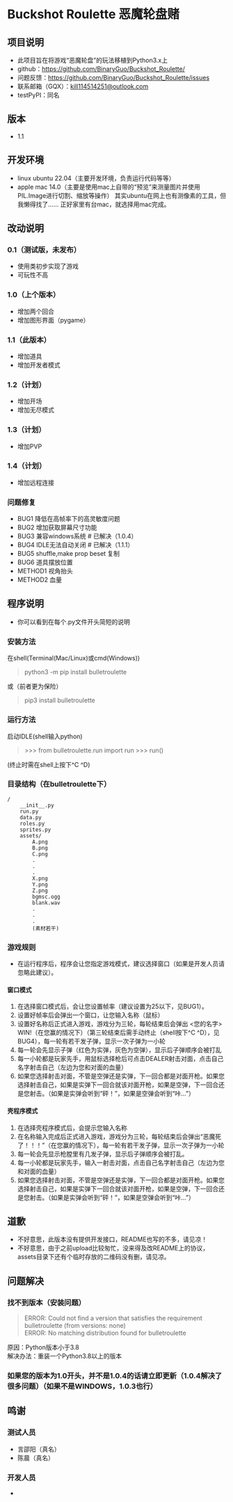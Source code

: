 # Buckshot Roulette 恶魔轮盘赌

## 项目说明
- 此项目旨在将游戏“恶魔轮盘”的玩法移植到Python3.x上
- github：https://github.com/BinaryGuo/Buckshot_Roulette/
- 问题反馈：https://github.com/BinaryGuo/Buckshot_Roulette/issues
- 联系邮箱（GQX）：kill114514251@outlook.com
- testPyPI：同名

## 版本
- 1.1

## 开发环境
- linux ubuntu 22.04（主要开发环境，负责运行代码等等）
- apple mac 14.0（主要是使用mac上自带的“预览”来测量图片并使用PIL.Image进行切割、缩放等操作）
其实ubuntu在网上也有测像素的工具，但我懒得找了......
正好家里有台mac，就选择用mac完成。

## 改动说明

### 0.1（测试版，未发布）
- 使用类初步实现了游戏
- 可玩性不高

### 1.0（上个版本）
- 增加两个回合
- 增加图形界面（pygame）

### 1.1（此版本）
- 增加道具
- 增加开发者模式

### 1.2（计划）
- 增加开场
- 增加无尽模式

### 1.3（计划）
- 增加PVP

### 1.4（计划）
- 增加远程连接

### 问题修复
- BUG1 降低在高帧率下的高灵敏度问题
- BUG2 增加获取屏幕尺寸功能 
- BUG3 兼容windows系统 # 已解决（1.0.4）
- BUG4 IDLE无法自动关闭 # 已解决（1.1.1）
- BUG5 shuffle,make prop beset 复制
- BUG6 道具摆放位置
- METHOD1 视角抬头
- METHOD2 血量

## 程序说明
- 你可以看到在每个.py文件开头简短的说明
### 安装方法
在shell(Terminal(Mac/Linux)或cmd(Windows))
> python3 -m pip install bulletroulette

或（前者更为保险）
> pip3 install bulletroulette

### 运行方法
启动IDLE(shell输入python)
> \>>> from bulletroulette.run import run
> \>>> run()

(终止时需在shell上按下^C ^D)

### 目录结构（在bulletroulette下）
```
/
    __init__.py  
    run.py  
    data.py  
    roles.py  
    sprites.py  
    assets/
        A.png  
        B.png
        C.png  
        .  
        .  
        .  
        X.png  
        Y.png  
        Z.png  
        bgmsc.ogg  
        blank.wav  
        .  
        .  
        .  
        (素材若干)
```

### 游戏规则
- 在运行程序后，程序会让您指定游戏模式，建议选择窗口（如果是开发人员请忽略此建议）。

#### 窗口模式
1. 在选择窗口模式后，会让您设置帧率（建议设置为25以下，见BUG1）。
2. 设置好帧率后会弹出一个窗口，让您输入名称（鼠标）
3. 设置好名称后正式进入游戏，游戏分为三轮，每轮结束后会弹出 <您的名字> WIN!（在您赢的情况下）（第三轮结束后需手动终止（shell按下^C ^D），见BUG4），每一轮有若干发子弹，显示一次子弹为一小轮
4. 每一轮会先显示子弹（红色为实弹，灰色为空弹），显示后子弹顺序会被打乱
5. 每一小轮都是玩家先手，用鼠标选择枪后可点击DEALER射击对面，点击自己名字射击自己（左边为您和对面的血量）
6. 如果您选择射击对面，不管是空弹还是实弹，下一回合都是对面开枪。如果您选择射击自己，如果是实弹下一回合就该对面开枪，如果是空弹，下一回合还是您射击。（如果是实弹会听到“砰！”，如果是空弹会听到“咔...”）

#### 壳程序模式
1. 在选择壳程序模式后，会提示您输入名称
2. 在名称输入完成后正式进入游戏，游戏分为三轮，每轮结束后会弹出“恶魔死了！！！”（在您赢的情况下），每一轮有若干发子弹，显示一次子弹为一小轮
4. 每一轮会先显示枪膛里有几发子弹，显示后子弹顺序会被打乱。
5. 每一小轮都是玩家先手，输入一射击对面，点击自己名字射击自己（左边为您和对面的血量）
6. 如果您选择射击对面，不管是空弹还是实弹，下一回合都是对面开枪。如果您选择射击自己，如果是实弹下一回合就该对面开枪，如果是空弹，下一回合还是您射击。（如果是实弹会听到“砰！”，如果是空弹会听到“咔...”）

## 道歉
- 不好意思，此版本没有提供开发接口，README也写的不多，请见凉！
- 不好意思，由于之前upload比较匆忙，没来得及改README上的协议，assets目录下还有个临时存放的二维码没有删，请见凉。

## 问题解决

### 找不到版本（安装问题）
> ERROR: Could not find a version that satisfies the requirement bulletroulette (from versions: none)  
> ERROR: No matching distribution found for bulletroulette

原因：Python版本小于3.8  
解决办法：重装一个Python3.8以上的版本

### 如果您的版本为1.0开头，并不是1.0.4的话请立即更新（1.0.4解决了很多问题）（如果不是WINDOWS，1.0.3也行）

## 鸣谢

### 测试人员

- 言邵阳（真名）
- 陈晨（真名）

### 开发人员

- 